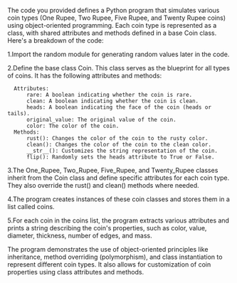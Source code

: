The code you provided defines a Python program that simulates various coin types (One Rupee, Two Rupee, Five Rupee, and Twenty Rupee coins) using object-oriented programming. Each coin type is represented as a class, with shared attributes and methods defined in a base Coin class. Here's a breakdown of the code:

1.Import the random module for generating random values later in the code.

2.Define the base class Coin. This class serves as the blueprint for all types of coins. It has the following attributes and methods:

      Attributes:
          rare: A boolean indicating whether the coin is rare.
          clean: A boolean indicating whether the coin is clean.
          heads: A boolean indicating the face of the coin (heads or tails).
          original_value: The original value of the coin.
          color: The color of the coin.
      Methods:
          rust(): Changes the color of the coin to the rusty color.
          clean(): Changes the color of the coin to the clean color.
          __str__(): Customizes the string representation of the coin.
          flip(): Randomly sets the heads attribute to True or False.
3.The One_Rupee, Two_Rupee, Five_Rupee, and Twenty_Rupee classes inherit from the Coin class and define specific attributes for each coin type. They also override the rust() and clean() methods where needed.

4.The program creates instances of these coin classes and stores them in a list called coins.

5.For each coin in the coins list, the program extracts various attributes and prints a string describing the coin's properties, such as color, value, diameter, thickness, number of edges, and mass.

The program demonstrates the use of object-oriented principles like inheritance, method overriding (polymorphism), and class instantiation to represent different coin types. It also allows for customization of coin properties using class attributes and methods.
